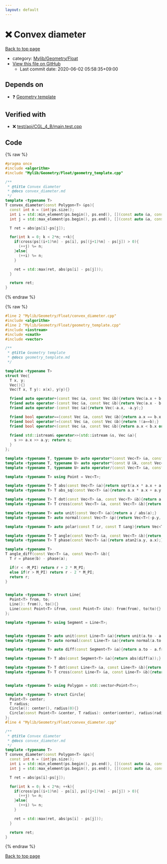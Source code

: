 ```yaml
---
layout: default
---
```


<!-- mathjax config similar to math.stackexchange -->
<script type="text/javascript" async
  src="https://cdnjs.cloudflare.com/ajax/libs/mathjax/2.7.5/MathJax.js?config=TeX-MML-AM_CHTML">
</script>
<script type="text/x-mathjax-config">
  MathJax.Hub.Config({
    TeX: { equationNumbers: { autoNumber: "AMS" }},
    tex2jax: {
      inlineMath: [ ['$','$'] ],
      processEscapes: true
    },
    "HTML-CSS": { matchFontHeight: false },
    displayAlign: "left",
    displayIndent: "2em"
  });
</script>

<script type="text/javascript" src="https://cdnjs.cloudflare.com/ajax/libs/jquery/3.4.1/jquery.min.js"></script>
<script src="https://cdn.jsdelivr.net/npm/jquery-balloon-js@1.1.2/jquery.balloon.min.js" integrity="sha256-ZEYs9VrgAeNuPvs15E39OsyOJaIkXEEt10fzxJ20+2I=" crossorigin="anonymous"></script>
<script type="text/javascript" src="../../../../assets/js/copy-button.js"></script>
<link rel="stylesheet" href="../../../../assets/css/copy-button.css" />


# :x: Convex diameter

<a href="../../../../index.html">Back to top page</a>

* category: <a href="../../../../index.html#090220fbd726178f7b9d402d3ae3f683">Mylib/Geometry/Float</a>
* <a href="{{ site.github.repository_url }}/blob/master/Mylib/Geometry/Float/convex_diameter.cpp">View this file on GitHub</a>
    - Last commit date: 2020-06-02 05:58:35+09:00




## Depends on

* :question: <a href="geometry_template.cpp.html">Geometry template</a>


## Verified with

* :x: <a href="../../../../verify/test/aoj/CGL_4_B/main.test.cpp.html">test/aoj/CGL_4_B/main.test.cpp</a>


## Code

<a id="unbundled"></a>
{% raw %}
```cpp
#pragma once
#include <algorithm>
#include "Mylib/Geometry/Float/geometry_template.cpp"

/**
 * @title Convex diameter
 * @docs convex_diameter.md
 */
template <typename T>
T convex_diameter(const Polygon<T> &ps){
  const int n = (int)ps.size();
  int i = std::min_element(ps.begin(), ps.end(), [](const auto &a, const auto &b){return a.y < b.y;}) - ps.begin();
  int j = std::max_element(ps.begin(), ps.end(), [](const auto &a, const auto &b){return a.y < b.y;}) - ps.begin();

  T ret = abs(ps[i]-ps[j]);

  for(int k = 0; k < 2*n; ++k){
    if(cross(ps[(i+1)%n] - ps[i], ps[(j+1)%n] - ps[j]) > 0){
      (++j) %= n;
    }else{
      (++i) %= n;
    }

    ret = std::max(ret, abs(ps[i] - ps[j]));
  }

  return ret;
}

```
{% endraw %}

<a id="bundled"></a>
{% raw %}
```cpp
#line 2 "Mylib/Geometry/Float/convex_diameter.cpp"
#include <algorithm>
#line 2 "Mylib/Geometry/Float/geometry_template.cpp"
#include <iostream>
#include <cmath>
#include <vector>

/**
 * @title Geometry template
 * @docs geometry_template.md
 */

template <typename T>
struct Vec{
  T x, y;
  Vec(){}
  Vec(T x, T y): x(x), y(y){}

  friend auto operator+(const Vec &a, const Vec &b){return Vec(a.x + b.x, a.y + b.y);}
  friend auto operator-(const Vec &a, const Vec &b){return Vec(a.x - b.x, a.y - b.y);}
  friend auto operator-(const Vec &a){return Vec(-a.x, -a.y);}

  friend bool operator==(const Vec &a, const Vec &b){return a.x == b.x and a.y == b.y;}
  friend bool operator!=(const Vec &a, const Vec &b){return !(a==b);}
  friend bool operator<(const Vec &a, const Vec &b){return a.x < b.x or (a.x == b.x and a.y < b.y);}
  
  friend std::istream& operator>>(std::istream &s, Vec &a){
    s >> a.x >> a.y; return s;
  }
};

template <typename T, typename U> auto operator*(const Vec<T> &a, const U &k){return Vec<T>(a.x * k, a.y * k);}
template <typename T, typename U> auto operator*(const U &k, const Vec<T> &a){return Vec<T>(a.x * k, a.y * k);}
template <typename T, typename U> auto operator/(const Vec<T> &a, const U &k){return Vec<T>(a.x / k, a.y / k);}

template <typename T> using Point = Vec<T>;

template <typename T> T abs(const Vec<T> &a){return sqrt(a.x * a.x + a.y * a.y);}
template <typename T> T abs_sq(const Vec<T> &a){return a.x * a.x + a.y * a.y;}

template <typename T> T dot(const Vec<T> &a, const Vec<T> &b){return a.x * b.x + a.y * b.y;}
template <typename T> T cross(const Vec<T> &a, const Vec<T> &b){return a.x * b.y - a.y * b.x;}

template <typename T> auto unit(const Vec<T> &a){return a / abs(a);}
template <typename T> auto normal(const Vec<T> &p){return Vec<T>(-p.y, p.x);}

template <typename T> auto polar(const T &r, const T &ang){return Vec<T>(r * cos(ang), r * sin(ang));}

template <typename T> T angle(const Vec<T> &a, const Vec<T> &b){return atan2(b.y - a.y, b.x - a.x);}
template <typename T> T phase(const Vec<T> &a){return atan2(a.y, a.x);}

template <typename T>
T angle_diff(const Vec<T> &a, const Vec<T> &b){
  T r = phase(b) - phase(a);

  if(r < -M_PI) return r + 2 * M_PI;
  else if(r > M_PI) return r - 2 * M_PI;
  return r;
}


template <typename T> struct Line{
  Point<T> from, to;
  Line(): from(), to(){}
  Line(const Point<T> &from, const Point<T> &to): from(from), to(to){}
};

template <typename T> using Segment = Line<T>;


template <typename T> auto unit(const Line<T> &a){return unit(a.to - a.from);}
template <typename T> auto normal(const Line<T> &a){return normal(a.to - a.from);}

template <typename T> auto diff(const Segment<T> &a){return a.to - a.from;}

template <typename T> T abs(const Segment<T> &a){return abs(diff(a));}

template <typename T> T dot(const Line<T> &a, const Line<T> &b){return dot(diff(a), diff(b));}
template <typename T> T cross(const Line<T> &a, const Line<T> &b){return cross(diff(a), diff(b));}


template <typename T> using Polygon = std::vector<Point<T>>;

template <typename T> struct Circle{
  Point<T> center;
  T radius;
  Circle(): center(), radius(0){}
  Circle(const Point<T> &center, T radius): center(center), radius(radius){}
};
#line 4 "Mylib/Geometry/Float/convex_diameter.cpp"

/**
 * @title Convex diameter
 * @docs convex_diameter.md
 */
template <typename T>
T convex_diameter(const Polygon<T> &ps){
  const int n = (int)ps.size();
  int i = std::min_element(ps.begin(), ps.end(), [](const auto &a, const auto &b){return a.y < b.y;}) - ps.begin();
  int j = std::max_element(ps.begin(), ps.end(), [](const auto &a, const auto &b){return a.y < b.y;}) - ps.begin();

  T ret = abs(ps[i]-ps[j]);

  for(int k = 0; k < 2*n; ++k){
    if(cross(ps[(i+1)%n] - ps[i], ps[(j+1)%n] - ps[j]) > 0){
      (++j) %= n;
    }else{
      (++i) %= n;
    }

    ret = std::max(ret, abs(ps[i] - ps[j]));
  }

  return ret;
}

```
{% endraw %}

<a href="../../../../index.html">Back to top page</a>

